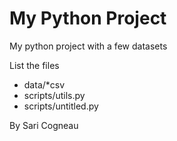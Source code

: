 # My Python Project

My python project with a few datasets

List the files

- data/*csv
- scripts/utils.py
- scripts/untitled.py

By Sari Cogneau
